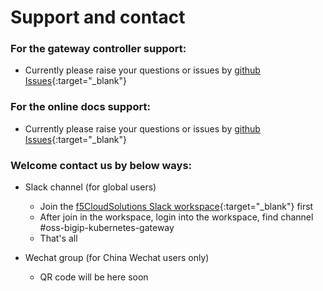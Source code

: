 # Support and contact



### For the gateway controller support:

* Currently please raise your questions or issues by [github Issues](https://github.com/F5Networks/bigip-kubernetes-gateway/issues){:target="_blank"}



### For the online docs support:

* Currently please raise your questions or issues by [github Issues](https://github.com/f5se/bigip-gatewayapi-docs/issues){:target="_blank"}



### Welcome contact us by below ways:

* Slack channel (for global users)
    * Join the [f5CloudSolutions Slack workspace](https://f5cloudsolutions.herokuapp.com/){:target="_blank"} first
    * After join in the workspace, login into the workspace, find channel #oss-bigip-kubernetes-gateway
    * That's all

* Wechat group (for China Wechat users only)
    * QR code will be here soon

